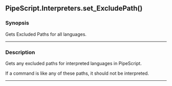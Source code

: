 PipeScript.Interpreters.set_ExcludePath()
-----------------------------------------

### Synopsis
Gets Excluded Paths for all languages.

---

### Description

Gets any excluded paths for interpreted languages in PipeScript.

If a command is like any of these paths, it should not be interpreted.

---
